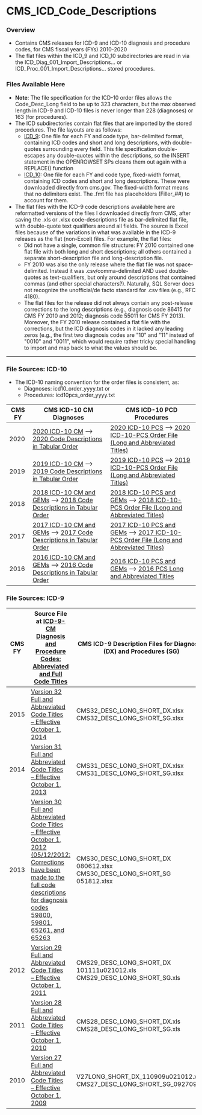 # CMS_ICD_Code_Descriptions

### Overview
  * Contains CMS releases for ICD-9 and ICD-10 diagnosis and procedure codes, for CMS fiscal years (FYs) 2010-2020
  * The flat files within the ICD_9 and ICD_10 subdirectories are read in via the ICD_Diag_001_Import_Descriptions... or ICD_Proc_001_Import_Descriptions... stored procedures.

### Files Available Here
  * **Note**: The file specification for the ICD-10 order files allows the Code_Desc_Long field to be up to 323 characters, but the max observed length in ICD-9 and ICD-10 files is never longer than 228 (diagnoses) or 163 (for procedures). 
  * The ICD subdirectories contain flat files that are imported by the stored procedures. The file layouts are as follows:
  	  - [ICD_9](/CMS_ICD_Code_Descriptions/ICD_9): One file for each FY and code type, bar-delimited format, containing ICD codes and short and long descriptions, with double-quotes surrounding every field. This file specification double-escapes any double-quotes within the descriptions, so the INSERT statement in the OPENROWSET SPs cleans them out again with a REPLACE() function
	  - [ICD_10](/CMS_ICD_Code_Descriptions/ICD_10): One file for each FY and code type, fixed-width format, containing ICD codes and short and long descriptions. These were downloaded directly from cms.gov. The fixed-width format means that no delimiters exist. The .fmt file has placeholders (Filler_##) to account for them.
  * The flat files with the ICD-9 code descriptions available here are reformatted versions of the files I downloaded directly from CMS, after saving the .xls or .xlsx code-descriptions file as bar-delimited flat file, with double-quote text qualifiers around all fields. The source is Excel files because of the variations in what was available in the ICD-9 releases as the flat (non-Excel) files. For example, the flat files:
      - Did not have a single, common file structure: FY 2010 contained one flat file with both long and short descriptions; all others contained a separate short-description file and long-description file.
      - FY 2010 was also the only release where the flat file was not space-delimited. Instead it was .csv/comma-delimited AND used double-quotes as text-qualifiers, but only around descriptions that contained commas (and other special characters?). Naturally, SQL Server does not recognize the unofficial/de facto standard for .csv files (e.g., RFC 4180).
      - The flat files for the release did not always contain any post-release corrections to the long descriptions (e.g., diagnosis code 86415 for CMS FY 2010 and 2012; diagnosis code 55011 for CMS FY 2013). Moreover, the FY 2010 release contained a flat file with the corrections, but the ICD diagnosis codes in it lacked any leading zeros (e.g., the first two diagnosis codes are "10" and "11" instead of "0010" and "0011", which would require rather tricky special handling to import and map back to what the values should be.

---

### File Sources: ICD-10
  * The ICD-10 naming convention for the order files is consistent, as:
      - Diagnoses: icd10_order_yyyy.txt or 
      - Procedures: icd10pcs_order_yyyy.txt

| CMS FY | CMS ICD-10 CM Diagnoses | CMS ICD-10 PCD Procedures |
| ---- | ----------- | ------------------------------------------------  |
|2020 | [2020 ICD-10 CM](https://www.cms.gov/Medicare/Coding/ICD10/2020-ICD-10-CM.html) --> [2020 Code Descriptions in Tabular Order](https://www.cms.gov/Medicare/Coding/ICD10/Downloads/2020-ICD-10-CM-Codes.zip) | [2020 ICD-10 PCS](https://www.cms.gov/Medicare/Coding/ICD10/2020-ICD-10-PCS.html) --> [2020 ICD-10-PCS Order File (Long and Abbreviated Titles)](https://www.cms.gov/Medicare/Coding/ICD10/Downloads/2020-ICD-10-PCS-Order.zip) |
| 2019 | [2019 ICD-10 CM](https://www.cms.gov/Medicare/Coding/ICD10/2019-ICD-10-CM.html) --> [2019 Code Descriptions in Tabular Order](https://www.cms.gov/Medicare/Coding/ICD10/Downloads/2019-ICD-10-CM-Code-Descriptions.zip) | [2019 ICD-10 PCS](https://www.cms.gov/Medicare/Coding/ICD10/2019-ICD-10-PCS.html) --> [2019 ICD-10-PCS Order File (Long and Abbreviated Titles)](https://www.cms.gov/Medicare/Coding/ICD10/Downloads/2019-ICD-10-PCS-Order-File.zip)|
| 2018 | [2018 ICD-10 CM and GEMs](https://www.cms.gov/Medicare/Coding/ICD10/2018-ICD-10-CM-and-GEMs.html) --> [2018 Code Descriptions in Tabular Order](https://www.cms.gov/Medicare/Coding/ICD10/Downloads/2018-ICD-10-Code-Descriptions.zip) | [2018 ICD-10 PCS and GEMs](https://www.cms.gov/Medicare/Coding/ICD10/2018-ICD-10-PCS-and-GEMs.html) --> [2018 ICD-10-PCS Order File (Long and Abbreviated Titles)](https://www.cms.gov/Medicare/Coding/ICD10/Downloads/2018-ICD-10-PCS-Order-File.zip)|
| 2017 | [2017 ICD-10 CM and GEMs](https://www.cms.gov/Medicare/Coding/ICD10/2017-ICD-10-CM-and-GEMs.html) --> [2017 Code Descriptions in Tabular Order](https://www.cms.gov/Medicare/Coding/ICD10/Downloads/2017-ICD10-Code-Descriptions.zip) | [2017 ICD-10 PCS and GEMs](https://www.cms.gov/Medicare/Coding/ICD10/2017-ICD-10-PCS-and-GEMs.html) --> [2017 ICD-10-PCS Order File (Long and Abbreviated Titles)](https://www.cms.gov/Medicare/Coding/ICD10/Downloads/2017-PCS-Long-Abbrev-Titles.zip)|
| 2016 | [2016 ICD-10 CM and GEMs](https://www.cms.gov/Medicare/Coding/ICD10/2016-ICD-10-CM-and-GEMs.html) --> [2016 Code Descriptions in Tabular Order](https://www.cms.gov/Medicare/Coding/ICD10/Downloads/2016-Code-Descriptions-in-Tabular-Order.zip) | [2016 ICD-10 PCS and GEMs](https://www.cms.gov/Medicare/Coding/ICD10/2016-ICD-10-PCS-and-GEMs.html) --> [2016 PCS Long and Abbreviated Titles](https://www.cms.gov/Medicare/Coding/ICD10/Downloads/2016-PCS-Long-Abbrev-Titles.zip)|

### File Sources: ICD-9
| CMS FY | Source File at [ICD-9-CM Diagnosis and Procedure Codes: Abbreviated and Full Code Titles](https://www.cms.gov/Medicare/Coding/ICD9ProviderDiagnosticCodes/codes.html) | CMS ICD-9 Description Files for Diagnoses (DX) and Procedures (SG) |
| ------ | ----------- | ------------     |
| 2015   | [Version 32 Full and Abbreviated Code Titles <br/> – Effective October 1, 2014](https://www.cms.gov/Medicare/Coding/ICD9ProviderDiagnosticCodes/Downloads/ICD-9-CM-v32-master-descriptions.zip) | CMS32_DESC_LONG_SHORT_DX.xlsx <br/>CMS32_DESC_LONG_SHORT_SG.xlsx |
| 2014 | [Version 31 Full and Abbreviated Code Titles <br/> – Effective October 1, 2013](https://www.cms.gov/Medicare/Coding/ICD9ProviderDiagnosticCodes/Downloads/cmsv31-master-descriptions.zip) | CMS31_DESC_LONG_SHORT_DX.xlsx <br/>  CMS31_DESC_LONG_SHORT_SG.xlsx |
| 2013 | [Version 30 Full and Abbreviated Code Titles <br/> – Effective October 1, 2012 <br/> (05/12/2012: Corrections have been made to the full code descriptions for diagnosis codes 59800, 59801, 65261, and 65263](https://www.cms.gov/Medicare/Coding/ICD9ProviderDiagnosticCodes/Downloads/cmsv30_master_descriptions.zip) | CMS30_DESC_LONG_SHORT_DX 080612.xlsx <br/> CMS30_DESC_LONG_SHORT_SG 051812.xlsx |
| 2012 | [Version 29 Full and Abbreviated Code Titles <br/> – Effective October 1, 2011](https://www.cms.gov/Medicare/Coding/ICD9ProviderDiagnosticCodes/Downloads/cmsv29_master_descriptions.zip) | CMS29_DESC_LONG_SHORT_DX 101111u021012.xls <br/> CMS29_DESC_LONG_SHORT_SG.xls |
| 2011 | [Version 28 Full and Abbreviated Code Titles <br/> – Effective October 1, 2010](https://www.cms.gov/Medicare/Coding/ICD9ProviderDiagnosticCodes/Downloads/cmsv28_master_descriptions.zip) | CMS28_DESC_LONG_SHORT_DX.xls<br/> CMS28_DESC_LONG_SHORT_SG.xls |
| 2010 | [Version 27 Full and Abbreviated Code Titles <br/> – Effective October 1, 2009](https://www.cms.gov/Medicare/Coding/ICD9ProviderDiagnosticCodes/Downloads/FY2010Diagnosis-ProcedureCodesFullTitles.zip) | V27LONG_SHORT_DX_110909u021012.xls<br/> CMS27_DESC_LONG_SHORT_SG_092709.xls |